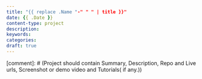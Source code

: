 ```yaml
---
title: "{{ replace .Name "-" " " | title }}"
date: {{ .Date }}
content-type: project
description:
keywords:
categories:
draft: true
---
```


[comment]: # (Project should contain Summary, Description, Repo and Live urls, Screenshot or demo video and Tutorials( if any.))
